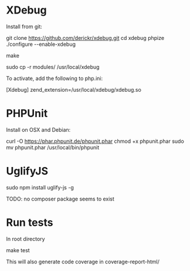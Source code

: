 
# XDebug

Install from git:

  git clone https://github.com/derickr/xdebug.git
  cd xdebug
  phpize
  ./configure --enable-xdebug

  make

  sudo cp -r modules/  /usr/local/xdebug


To activate, add the following to php.ini:

  [Xdebug]
  zend_extension=/usr/local/xdebug/xdebug.so





# PHPUnit

Install on OSX and Debian:

  curl -O https://phar.phpunit.de/phpunit.phar
  chmod +x phpunit.phar
  sudo mv phpunit.phar /usr/local/bin/phpunit



# UglifyJS

  sudo npm install uglify-js -g


TODO: no composer package seems to exist


# Run tests

In root directory

  make test

This will also generate code coverage in coverage-report-html/
